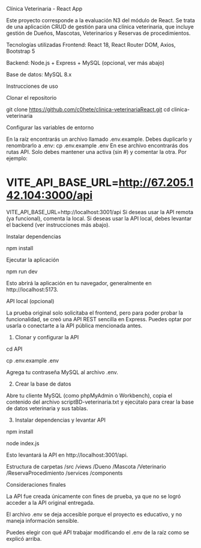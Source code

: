 Clínica Veterinaria - React App

Este proyecto corresponde a la evaluación N3 del módulo de React. Se trata de una aplicación CRUD de gestión para una clínica veterinaria, que incluye gestión de Dueños, Mascotas, Veterinarios y Reservas de procedimientos.

Tecnologías utilizadas
Frontend: React 18, React Router DOM, Axios, Bootstrap 5

Backend: Node.js + Express + MySQL (opcional, ver más abajo)

Base de datos: MySQL 8.x

Instrucciones de uso

Clonar el repositorio

git clone https://github.com/c0hete/clinica-veterinariaReact.git
cd clinica-veterinaria

Configurar las variables de entorno

En la raíz encontrarás un archivo llamado .env.example. Debes duplicarlo y renombrarlo a .env:
cp .env.example .env
En ese archivo encontrarás dos rutas API. Solo debes mantener una activa (sin #) y comentar la otra. Por ejemplo:


# VITE_API_BASE_URL=http://67.205.142.104:3000/api
VITE_API_BASE_URL=http://localhost:3001/api
Si deseas usar la API remota (ya funcional), comenta la local.
Si deseas usar la API local, debes levantar el backend (ver instrucciones más abajo).

Instalar dependencias

npm install

Ejecutar la aplicación

npm run dev

Esto abrirá la aplicación en tu navegador, generalmente en http://localhost:5173.

API local (opcional)

La prueba original solo solicitaba el frontend, pero para poder probar la funcionalidad, se creó una API REST sencilla en Express. Puedes optar por usarla o conectarte a la API pública mencionada antes.

1. Clonar y configurar la API

cd API

cp .env.example .env

Agrega tu contraseña MySQL al archivo .env.


2. Crear la base de datos

Abre tu cliente MySQL (como phpMyAdmin o Workbench), copia el contenido del archivo scriptBD-veterinaria.txt y ejecútalo para crear la base de datos veterinaria y sus tablas.


3. Instalar dependencias y levantar API

npm install

node index.js

Esto levantará la API en http://localhost:3001/api.


Estructura de carpetas
/src
  /views
    /Dueno
    /Mascota
    /Veterinario
    /ReservaProcedimiento
  /services
  /components

Consideraciones finales

La API fue creada únicamente con fines de prueba, ya que no se logró acceder a la API original entregada.

El archivo .env se deja accesible porque el proyecto es educativo, y no maneja información sensible.

Puedes elegir con qué API trabajar modificando el .env de la raíz como se explicó arriba.
